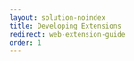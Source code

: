 ```yaml
---
layout: solution-noindex
title: Developing Extensions
redirect: web-extension-guide
order: 1
---
```


